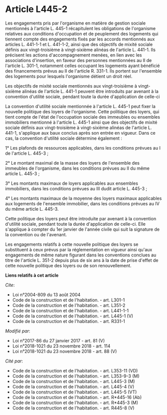 # Article L445-2

Les engagements pris par l'organisme en matière de gestion sociale mentionnés à l'article L. 445-1 récapitulent les
obligations de l'organisme relatives aux conditions d'occupation et de peuplement des logements qui tiennent compte des
engagements fixés par les accords mentionnés aux articles L. 441-1-1 et L. 441-1-2, ainsi que des objectifs de mixité sociale
définis aux vingt-troisième à vingt-sixième alinéas de l'article L. 441-1. Ils précisent les actions d'accompagnement menées,
en lien avec les associations d'insertion, en faveur des personnes mentionnées au II de l'article L. 301-1, notamment celles
occupant les logements ayant bénéficié des financements prévus au II de l'article R. 331-1. Ils portent sur l'ensemble des
logements pour lesquels l'organisme détient un droit réel.

Les objectifs de mixité sociale mentionnés aux vingt-troisième à vingt-sixième alinéas de l'article L. 441-1 peuvent être
introduits par avenant à la convention d'utilité sociale, pendant toute la durée d'application de celle-ci

La convention d'utilité sociale mentionnée à l'article L. 445-1 peut fixer la nouvelle politique des loyers de l'organisme.
Cette politique des loyers, qui tient compte de l'état de l'occupation sociale des immeubles ou ensembles immobiliers
mentionné à l'article L. 445-1 ainsi que des objectifs de mixité sociale définis aux vingt-troisième à vingt-sixième alinéas
de l'article L. 441-1, s'applique aux baux conclus après son entrée en vigueur. Dans ce cas, la convention d'utilité sociale
détermine également :

1° Les plafonds de ressources applicables, dans les conditions prévues au I de l'article L. 445-3 ;

2° Le montant maximal de la masse des loyers de l'ensemble des immeubles de l'organisme, dans les conditions prévues au II du
même article L. 445-3 ;

3° Les montants maximaux de loyers applicables aux ensembles immobiliers, dans les conditions prévues au III dudit article L.
445-3 ;

4° Les montants maximaux de la moyenne des loyers maximaux applicables aux logements de l'ensemble immobilier, dans les
conditions prévues au IV du même article L. 445-3.

Cette politique des loyers peut être introduite par avenant à la convention d'utilité sociale, pendant toute la durée
d'application de celle-ci. Elle s'applique à compter du 1er janvier de l'année civile qui suit la signature de la convention
ou de l'avenant.

Les engagements relatifs à cette nouvelle politique des loyers se substituent à ceux prévus par la réglementation en vigueur
ainsi qu'aux engagements de même nature figurant dans les conventions conclues au titre de l'article L. 351-2 depuis plus de
six ans à la date de prise d'effet de cette nouvelle politique des loyers ou de son renouvellement.

**Liens relatifs à cet article**

_Cite_:

  - Loi n°2004-809 du 13 août 2004
  - Code de la construction et de l'habitation. - art. L301-1
  - Code de la construction et de l'habitation. - art. L351-2
  - Code de la construction et de l'habitation. - art. L441-1-1
  - Code de la construction et de l'habitation. - art. L445-1 (V)
  - Code de la construction et de l'habitation. - art. R331-1

_Modifié par_:

  - Loi n°2017-86 du 27 janvier 2017 - art. 81 (V)
  - Loi n°2018-1021 du 23 novembre 2018 - art. 114
  - Loi n°2018-1021 du 23 novembre 2018 - art. 88 (V)

_Cité par_:

  - Code de la construction et de l'habitation. - art. L353-11 (VD)
  - Code de la construction et de l'habitation. - art. L353-9-3 (M)
  - Code de la construction et de l'habitation. - art. L445-3 (M)
  - Code de la construction et de l'habitation. - art. L445-4 (V)
  - Code de la construction et de l'habitation. - art. L445-5 (VT)
  - Code de la construction et de l'habitation. - art. R*445-16 (Ab)
  - Code de la construction et de l'habitation. - art. R*445-3 (M)
  - Code de la construction et de l'habitation. - art. R445-8 (V)
